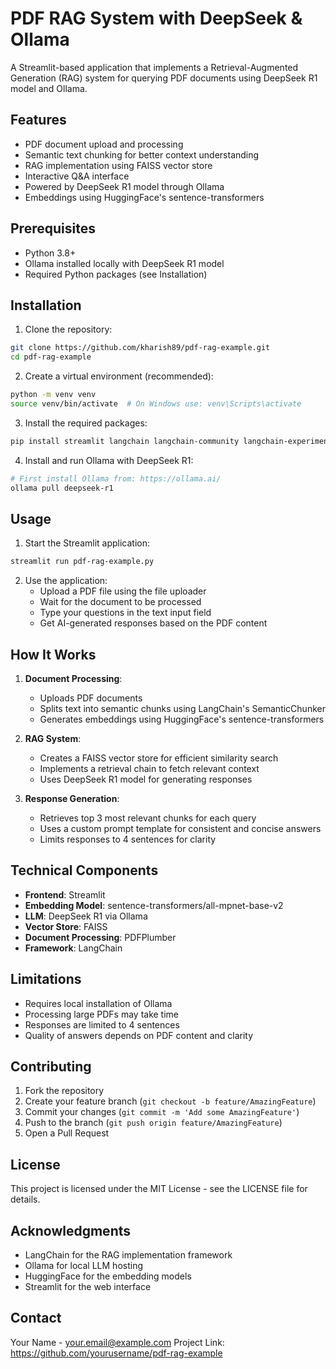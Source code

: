 # PDF RAG System with DeepSeek & Ollama

A Streamlit-based application that implements a Retrieval-Augmented Generation (RAG) system for querying PDF documents using DeepSeek R1 model and Ollama.

## Features

- PDF document upload and processing
- Semantic text chunking for better context understanding
- RAG implementation using FAISS vector store
- Interactive Q&A interface
- Powered by DeepSeek R1 model through Ollama
- Embeddings using HuggingFace's sentence-transformers

## Prerequisites

- Python 3.8+
- Ollama installed locally with DeepSeek R1 model
- Required Python packages (see Installation)

## Installation

1. Clone the repository:
```bash
git clone https://github.com/kharish89/pdf-rag-example.git
cd pdf-rag-example
```

2. Create a virtual environment (recommended):
```bash
python -m venv venv
source venv/bin/activate  # On Windows use: venv\Scripts\activate
```

3. Install the required packages:
```bash
pip install streamlit langchain langchain-community langchain-experimental faiss-cpu pdfplumber langchain-ollama sentence-transformers
```

4. Install and run Ollama with DeepSeek R1:
```bash
# First install Ollama from: https://ollama.ai/
ollama pull deepseek-r1
```

## Usage

1. Start the Streamlit application:
```bash
streamlit run pdf-rag-example.py
```

2. Use the application:
   - Upload a PDF file using the file uploader
   - Wait for the document to be processed
   - Type your questions in the text input field
   - Get AI-generated responses based on the PDF content

## How It Works

1. **Document Processing**:
   - Uploads PDF documents
   - Splits text into semantic chunks using LangChain's SemanticChunker
   - Generates embeddings using HuggingFace's sentence-transformers

2. **RAG System**:
   - Creates a FAISS vector store for efficient similarity search
   - Implements a retrieval chain to fetch relevant context
   - Uses DeepSeek R1 model for generating responses

3. **Response Generation**:
   - Retrieves top 3 most relevant chunks for each query
   - Uses a custom prompt template for consistent and concise answers
   - Limits responses to 4 sentences for clarity

## Technical Components

- **Frontend**: Streamlit
- **Embedding Model**: sentence-transformers/all-mpnet-base-v2
- **LLM**: DeepSeek R1 via Ollama
- **Vector Store**: FAISS
- **Document Processing**: PDFPlumber
- **Framework**: LangChain

## Limitations

- Requires local installation of Ollama
- Processing large PDFs may take time
- Responses are limited to 4 sentences
- Quality of answers depends on PDF content and clarity

## Contributing

1. Fork the repository
2. Create your feature branch (`git checkout -b feature/AmazingFeature`)
3. Commit your changes (`git commit -m 'Add some AmazingFeature'`)
4. Push to the branch (`git push origin feature/AmazingFeature`)
5. Open a Pull Request

## License

This project is licensed under the MIT License - see the LICENSE file for details.

## Acknowledgments

- LangChain for the RAG implementation framework
- Ollama for local LLM hosting
- HuggingFace for the embedding models
- Streamlit for the web interface

## Contact

Your Name - your.email@example.com
Project Link: https://github.com/yourusername/pdf-rag-example

